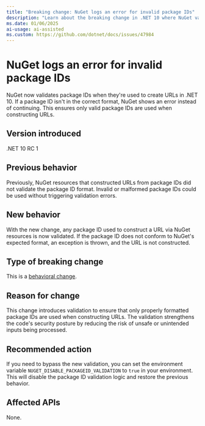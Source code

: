 ```yaml
---
title: "Breaking change: NuGet logs an error for invalid package IDs"
description: "Learn about the breaking change in .NET 10 where NuGet validates package IDs when constructing URLs and throws exceptions for invalid formats."
ms.date: 01/06/2025
ai-usage: ai-assisted
ms.custom: https://github.com/dotnet/docs/issues/47984
---
```

# NuGet logs an error for invalid package IDs

NuGet now validates package IDs when they're used to create URLs in .NET 10. If a package ID isn't in the correct format, NuGet shows an error instead of continuing. This ensures only valid package IDs are used when constructing URLs.

## Version introduced

.NET 10 RC 1

## Previous behavior

Previously, NuGet resources that constructed URLs from package IDs did not validate the package ID format. Invalid or malformed package IDs could be used without triggering validation errors.

## New behavior

With the new change, any package ID used to construct a URL via NuGet resources is now validated. If the package ID does not conform to NuGet's expected format, an exception is thrown, and the URL is not constructed.

## Type of breaking change

This is a [behavioral change](../../categories.md#behavioral-change).

## Reason for change

This change introduces validation to ensure that only properly formatted package IDs are used when constructing URLs. The validation strengthens the code's security posture by reducing the risk of unsafe or unintended inputs being processed.

## Recommended action

If you need to bypass the new validation, you can set the environment variable `NUGET_DISABLE_PACKAGEID_VALIDATION` to `true` in your environment. This will disable the package ID validation logic and restore the previous behavior.

## Affected APIs

None.
